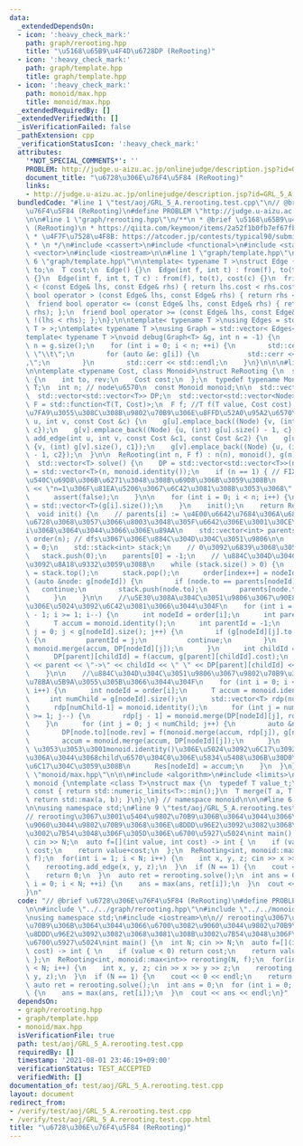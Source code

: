 ```yaml
---
data:
  _extendedDependsOn:
  - icon: ':heavy_check_mark:'
    path: graph/rerooting.hpp
    title: "\u5168\u65B9\u4F4D\u6728DP (ReRooting)"
  - icon: ':heavy_check_mark:'
    path: graph/template.hpp
    title: graph/template.hpp
  - icon: ':heavy_check_mark:'
    path: monoid/max.hpp
    title: monoid/max.hpp
  _extendedRequiredBy: []
  _extendedVerifiedWith: []
  _isVerificationFailed: false
  _pathExtension: cpp
  _verificationStatusIcon: ':heavy_check_mark:'
  attributes:
    '*NOT_SPECIAL_COMMENTS*': ''
    PROBLEM: http://judge.u-aizu.ac.jp/onlinejudge/description.jsp?id=GRL_5_A
    document_title: "\u6728\u306E\u76F4\u5F84 (ReRooting)"
    links:
    - http://judge.u-aizu.ac.jp/onlinejudge/description.jsp?id=GRL_5_A
  bundledCode: "#line 1 \"test/aoj/GRL_5_A.rerooting.test.cpp\"\n// @brief \u6728\u306E\
    \u76F4\u5F84 (ReRooting)\n#define PROBLEM \"http://judge.u-aizu.ac.jp/onlinejudge/description.jsp?id=GRL_5_A\"\
    \n\n#line 1 \"graph/rerooting.hpp\"\n/**\n * @brief \u5168\u65B9\u4F4D\u6728DP\
    \ (ReRooting)\n * https://qiita.com/keymoon/items/2a52f1b0fb7ef67fb89e\n * https://github.com/noshi91/blog/blob/master/codes/rerooting.cpp\n\
    \ * \u4F7F\u7528\u4F8B: https://atcoder.jp/contests/typical90/submissions/24443488\n\
    \ * \n */\n#include <cassert>\n#include <functional>\n#include <stack>\n#include\
    \ <vector>\n#include <iostream>\n\n#line 1 \"graph/template.hpp\"\n\n\n\n#line\
    \ 6 \"graph/template.hpp\"\n\ntemplate< typename T >\nstruct Edge {\n  int from,\
    \ to;\n  T cost;\n  Edge() {}\n  Edge(int f, int t) : from(f), to(t), cost(1)\
    \ {}\n  Edge(int f, int t, T c) : from(f), to(t), cost(c) {}\n  friend bool operator\
    \ < (const Edge& lhs, const Edge& rhs) { return lhs.cost < rhs.cost; };\n  friend\
    \ bool operator > (const Edge& lhs, const Edge& rhs) { return rhs < lhs; };\n\
    \  friend bool operator <= (const Edge& lhs, const Edge& rhs) { return !(lhs >\
    \ rhs); };\n  friend bool operator >= (const Edge& lhs, const Edge& rhs) { return\
    \ !(lhs < rhs); };\n};\n\ntemplate< typename T >\nusing Edges = std::vector< Edge<\
    \ T > >;\ntemplate< typename T >\nusing Graph = std::vector< Edges< T > >;\n\n\
    template< typename T >\nvoid debug(Graph<T> &g, int n = -1) {\n    if (n == -1)\
    \ n = g.size();\n    for (int i = 0; i < n; ++i) {\n        std::cerr << i  <<\
    \ \"\\t\";\n        for (auto &e: g[i]) {\n            std::cerr << e.to << \"\
    ,\";\n        }\n        std::cerr << std::endl;\n    }\n}\n\n\n#line 15 \"graph/rerooting.hpp\"\
    \n\ntemplate <typename Cost, class Monoid>\nstruct ReRooting {\n  struct Node\
    \ {\n    int to, rev;\n    Cost cost;\n  };\n  typedef typename Monoid::value_t\
    \ T;\n  int n; // node\u6570\n  const Monoid monoid;\n\n  std::vector<T> Res;\n\
    \  std::vector<std::vector<T>> DP;\n  std::vector<std::vector<Node>> g;\n\n  using\
    \ F = std::function<T(T, Cost)>;\n  F f; //T f(T value, Cost cost) { } \u3067\u5B9A\
    \u7FA9\u3055\u308C\u308B\u9802\u70B9\u306E\u8FFD\u52A0\u95A2\u6570\n\n  void add_edge(int\
    \ u, int v, const Cost &c) {\n    g[u].emplace_back((Node) {v, (int) g[v].size(),\
    \ c});\n    g[v].emplace_back((Node) {u, (int) g[u].size() - 1, c});\n  }\n  void\
    \ add_edge(int u, int v, const Cost &c1, const Cost &c2) {\n    g[u].emplace_back((Node)\
    \ {v, (int) g[v].size(), c1});\n    g[v].emplace_back((Node) {u, (int) g[u].size()\
    \ - 1, c2});\n  }\n\n  ReRooting(int n, F f) : n(n), monoid(), g(n), f(f) {}\n\
    \  std::vector<T> solve() {\n    DP = std::vector<std::vector<T>>(n);\n    Res\
    \ = std::vector<T>(n, monoid.identity());\n    if (n == 1) { // FIXME: n = 1\u3082\
    \u540C\u69D8\u306B\u6271\u3048\u308B\u69D8\u306B\u3059\u308B\n      std::cerr\
    \ << \"n=1\u306F\u81EA\u5206\u3067\u6C42\u3081\u308B\u3053\u3068\" << std::endl;\n\
    \      assert(false);\n    }\n\n    for (int i = 0; i < n; i++) {\n      DP[i]\
    \ = std::vector<T>(g[i].size());\n    }\n    init();\n    return Res;\n  }\n\n\
    \  void init() {\n    // parents[i] := \u4E00\u6642\u7684\u306A\u6839\u4ED8\u304D\
    \u6728\u3068\u3057\u3066\u8003\u3048\u305F\u6642\u306E\u3001\u30CE\u30FC\u30C9\
    i\u306B\u3064\u3044\u3066\u306E\u89AA\n    std::vector<int> parents(n);\n    std::vector<int>\
    \ order(n); // dfs\u3067\u306E\u884C\u304D\u304C\u3051\u9806\n\n    int index\
    \ = 0;\n    std::stack<int> stack;\n    // 0\u3092\u6839\u3068\u3059\u308B\n \
    \   stack.push(0);\n    parents[0] = -1;\n    // \u884C\u304D\u304C\u3051\u9806\
    \u3092\u8A18\u9332\u3059\u308B\n    while (stack.size() > 0) {\n      int nodeId\
    \ = stack.top();\n      stack.pop();\n      order[index++] = nodeId;\n      for\
    \ (auto &node: g[nodeId]) {\n        if (node.to == parents[nodeId])\n       \
    \   continue;\n        stack.push(node.to);\n        parents[node.to] = nodeId;\n\
    \      }\n    }\n\n    //\u5E30\u308A\u304C\u3051\u9806\u3067\u90E8\u5206\u6728\
    \u306E\u5024\u3092\u6C42\u3081\u3066\u3044\u304F\n    for (int i = order.size()\
    \ - 1; i >= 1; i--) {\n      int nodeId = order[i];\n      int parent = parents[nodeId];\n\
    \      T accum = monoid.identity();\n      int parentId = -1;\n      for (int\
    \ j = 0; j < g[nodeId].size(); j++) {\n        if (g[nodeId][j].to == parent)\
    \ {\n          parentId = j;\n          continue;\n        }\n        accum =\
    \ monoid.merge(accum, DP[nodeId][j]);\n      }\n      int childId = g[nodeId][parentId].rev;\n\
    \      DP[parent][childId] = f(accum, g[parent][childId].cost);\n      // std::cerr\
    \ << parent << \"->\" << childId << \" \" << DP[parent][childId] << std::endl;\n\
    \    }\n\n    //\u884C\u304D\u304C\u3051\u9806\u3067\u9802\u70B9\u306E\u5024\u3092\
    \u78BA\u5B9A\u3055\u305B\u3066\u3044\u304F\n    for (int i = 0; i < order.size();\
    \ i++) {\n      int nodeId = order[i];\n      T accum = monoid.identity();\n \
    \     int numChild = g[nodeId].size();\n      std::vector<T> rdp(numChild);\n\
    \      rdp[numChild-1] = monoid.identity();\n      for (int j = numChild-1; j\
    \ >= 1; j--) {\n        rdp[j - 1] = monoid.merge(DP[nodeId][j], rdp[j]);\n  \
    \    }\n      for (int j = 0; j < numChild; j++) {\n        auto &node = g[nodeId][j];\n\
    \        DP[node.to][node.rev] = f(monoid.merge(accum, rdp[j]), g[node.to][node.rev].cost);\n\
    \        accum = monoid.merge(accum, DP[nodeId][j]);\n      }\n      // FIXME:\
    \ \u3053\u3053\u3001monoid.identity()\u306E\u5024\u3092\u6C17\u3092\u3064\u3051\
    \u306A\u3044\u3068child\u6570\u304C0\u306E\u5834\u5408\u306B\u30D0\u30B0\u308B\
    \u6C17\u304C\u3059\u308B\n      Res[nodeId] = accum;\n    }\n  }\n};\n#line 1\
    \ \"monoid/max.hpp\"\n\n\n#include <algorithm>\n#include <limits>\n\nnamespace\
    \ monoid {\ntemplate <class T>\nstruct max {\n  typedef T value_t;\n  T identity()\
    \ const { return std::numeric_limits<T>::min();}\n  T merge(T a, T b) const {\
    \ return std::max(a, b); }\n};\n} // namespace monoid\n\n\n#line 6 \"test/aoj/GRL_5_A.rerooting.test.cpp\"\
    \n\nusing namespace std;\n#line 9 \"test/aoj/GRL_5_A.rerooting.test.cpp\"\n\n\
    // rerooting\u3067\u3001\u5404\u9802\u70B9\u306B\u3064\u3044\u3066\u6700\u3082\
    \u9060\u3044\u9802\u70B9\u3068\u306E\u8DDD\u96E2\u3092\u3082\u3068\u3081\u308B\
    \u3002\u7B54\u3048\u306F\u305D\u306E\u6700\u5927\u5024\nint main() {\n  int N;\
    \ cin >> N;\n  auto f=[](int value, int cost) -> int { \n    if (value < 0) return\
    \ cost;\n    return value+cost;\n  };\n  ReRooting<int, monoid::max<int>> rerooting(N,\
    \ f);\n  for(int i = 1; i < N; i++) {\n    int x, y, z; cin >> x >> y >> z;\n\
    \    rerooting.add_edge(x, y, z);\n  }\n  if (N == 1) {\n    cout << 0 << endl;\n\
    \    return 0;\n  }\n  auto ret = rerooting.solve();\n  int ans = 0;\n  for (int\
    \ i = 0; i < N; ++i) {\n    ans = max(ans, ret[i]);\n  }\n  cout << ans << endl;\n\
    }\n"
  code: "// @brief \u6728\u306E\u76F4\u5F84 (ReRooting)\n#define PROBLEM \"http://judge.u-aizu.ac.jp/onlinejudge/description.jsp?id=GRL_5_A\"\
    \n\n#include \"../../graph/rerooting.hpp\"\n#include \"../../monoid/max.hpp\"\n\
    \nusing namespace std;\n#include <iostream>\n\n// rerooting\u3067\u3001\u5404\u9802\
    \u70B9\u306B\u3064\u3044\u3066\u6700\u3082\u9060\u3044\u9802\u70B9\u3068\u306E\
    \u8DDD\u96E2\u3092\u3082\u3068\u3081\u308B\u3002\u7B54\u3048\u306F\u305D\u306E\
    \u6700\u5927\u5024\nint main() {\n  int N; cin >> N;\n  auto f=[](int value, int\
    \ cost) -> int { \n    if (value < 0) return cost;\n    return value+cost;\n \
    \ };\n  ReRooting<int, monoid::max<int>> rerooting(N, f);\n  for(int i = 1; i\
    \ < N; i++) {\n    int x, y, z; cin >> x >> y >> z;\n    rerooting.add_edge(x,\
    \ y, z);\n  }\n  if (N == 1) {\n    cout << 0 << endl;\n    return 0;\n  }\n \
    \ auto ret = rerooting.solve();\n  int ans = 0;\n  for (int i = 0; i < N; ++i)\
    \ {\n    ans = max(ans, ret[i]);\n  }\n  cout << ans << endl;\n}"
  dependsOn:
  - graph/rerooting.hpp
  - graph/template.hpp
  - monoid/max.hpp
  isVerificationFile: true
  path: test/aoj/GRL_5_A.rerooting.test.cpp
  requiredBy: []
  timestamp: '2021-08-01 23:46:19+09:00'
  verificationStatus: TEST_ACCEPTED
  verifiedWith: []
documentation_of: test/aoj/GRL_5_A.rerooting.test.cpp
layout: document
redirect_from:
- /verify/test/aoj/GRL_5_A.rerooting.test.cpp
- /verify/test/aoj/GRL_5_A.rerooting.test.cpp.html
title: "\u6728\u306E\u76F4\u5F84 (ReRooting)"
---
```

